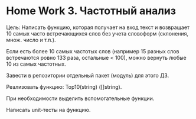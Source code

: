 # Home Work 3. Частотный анализ
Цель: Написать функцию, которая получает на вход текст и возвращает 10 самых часто встречающихся слов без учета словоформ (склонения, множ. число и т.п.).

Если есть более 10 самых частотых слов (например 15 разных слов встречаются ровно 133 раза, остальные < 100), можно вернуть любые 10 из самых частотных.

Завести в репозитории отдельный пакет (модуль) для этого ДЗ.

Реализовать функцию: Top10(string) ([]string).

При необходимости выделить вспомогательные функции.

Написать unit-тесты на функцию.
